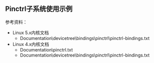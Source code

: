 ## Pinctrl子系统使用示例

参考资料：

* Linux 5.x内核文档
  * Documentation\devicetree\bindings\pinctrl\pinctrl-bindings.txt
* Linux 4.x内核文档
  * Documentation\pinctrl.txt
  * Documentation\devicetree\bindings\pinctrl\pinctrl-bindings.txt

### 
